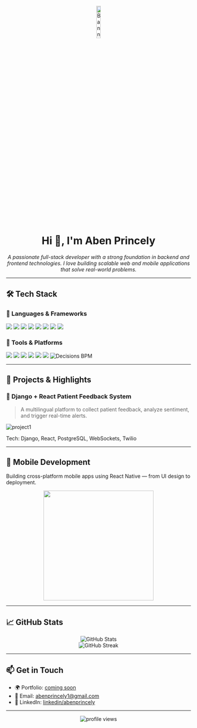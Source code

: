 
<!-- Profile Banner -->
<p align="center">
  <img src="https://media.licdn.com/dms/image/v2/D4E03AQENghwnnYWx4A/profile-displayphoto-shrink_200_200/profile-displayphoto-shrink_200_200/0/1708070590321?e=2147483647&v=beta&t=zwPLR1wjgPnogTNXfCb4PmzDVAO9VMKTWpjXMgbUFSI" alt="Banner" width="15%" height="15%" />
</p>

<h1 align="center">Hi 👋, I'm Aben Princely</h1>

<p align="center">
  <em>A passionate full-stack developer with a strong foundation in backend and frontend technologies. I love building scalable web and mobile applications that solve real-world problems.</em>
</p>

---

## 🛠️ Tech Stack

### 🧠 Languages & Frameworks

<p align="left">
  <img src="https://img.shields.io/badge/Python-3776AB?style=flat&logo=python&logoColor=white" />
  <img src="https://img.shields.io/badge/Django-092E20?style=flat&logo=django&logoColor=white" />
  <img src="https://img.shields.io/badge/JavaScript-F7DF1E?style=flat&logo=javascript&logoColor=black" />
  <img src="https://img.shields.io/badge/Node.js-339933?style=flat&logo=nodedotjs&logoColor=white" />
  <img src="https://img.shields.io/badge/React-20232A?style=flat&logo=react&logoColor=61DAFB" />
  <img src="https://img.shields.io/badge/React_Native-20232A?style=flat&logo=react&logoColor=61DAFB" />
  <img src="https://img.shields.io/badge/PHP-777BB4?style=flat&logo=php&logoColor=white" />
  <img src="https://img.shields.io/badge/Laravel-FF2D20?style=flat&logo=laravel&logoColor=white" />
</p>

### 🧰 Tools & Platforms

<p align="left">
  <img src="https://img.shields.io/badge/Bootstrap-7952B3?style=flat&logo=bootstrap&logoColor=white" />
  <img src="https://img.shields.io/badge/WordPress-21759B?style=flat&logo=wordpress&logoColor=white" />
  <img src="https://img.shields.io/badge/Odoo-714B67?style=flat&logo=odoo&logoColor=white" />
  <img src="https://img.shields.io/badge/PostgreSQL-4169E1?style=flat&logo=postgresql&logoColor=white" />
  <img src="https://img.shields.io/badge/Git-F05032?style=flat&logo=git&logoColor=white" />
  <img src="https://img.shields.io/badge/GitHub-181717?style=flat&logo=github&logoColor=white" />
  <img src="https://img.shields.io/badge/Decisions-000000?style=flat&logoColor=white" alt="Decisions BPM" />
</p>

---

## 🚀 Projects & Highlights

<!-- Project 1 -->
### 🔧 Django + React Patient Feedback System
> A multilingual platform to collect patient feedback, analyze sentiment, and trigger real-time alerts.
  
![project1](https://dampai.netlify.app/home.png)

Tech: Django, React, PostgreSQL, WebSockets, Twilio

<!-- Add more projects here similarly -->

---

## 📱 Mobile Development

Building cross-platform mobile apps using React Native — from UI design to deployment.

<p align="center">
  <img src="https://your-image-url.com/app-screenshot.png" width="300px" />
</p>

---

## 📈 GitHub Stats

<p align="center">
  <img src="https://github-readme-stats.vercel.app/api?username=abenprincely&show_icons=true&theme=radical" alt="GitHub Stats" />
  <br/>
  <img src="https://github-readme-streak-stats.herokuapp.com/?user=abenprincely&theme=radical" alt="GitHub Streak" />
</p>

---

## 📫 Get in Touch

- 🌍 Portfolio: [coming soon](https://yourportfolio.com)
- 📧 Email: [abenprincely1@gmail.com](abenprincely1@gmail.com)
- 💼 LinkedIn: [linkedin/abenprincely](https://www.linkedin.com/in/aben-princely-241226265?utm_source=share&utm_campaign=share_via&utm_content=profile&utm_medium=android_app)

---

<p align="center">
  <img src="https://komarev.com/ghpvc/?username=your-username&label=Profile%20views&color=0e75b6&style=flat" alt="profile views" />
</p>
